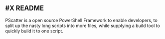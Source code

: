 ## #X README

PScatter is a open source PowerShell Framework to enable developers, to split up the nasty long scripts into more files, while supplying a build tool to quickly build it to one script.